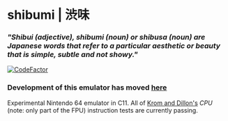 # shibumi | 渋味
### **_"Shibui (adjective), shibumi (noun) or shibusa (noun) are Japanese words that refer to a particular aesthetic or beauty that is simple, subtle and not showy."_**
[![CodeFactor](https://www.codefactor.io/repository/github/cocosimone/shibumi/badge)](https://www.codefactor.io/repository/github/cocosimone/shibumi)

### Development of this emulator has moved [here](https://github.com/CocoSimone/natsukashii) ###

Experimental Nintendo 64 emulator in C11.
All of [Krom and Dillon's](tests/) *CPU* (note: only part of the FPU) instruction tests are currently passing.